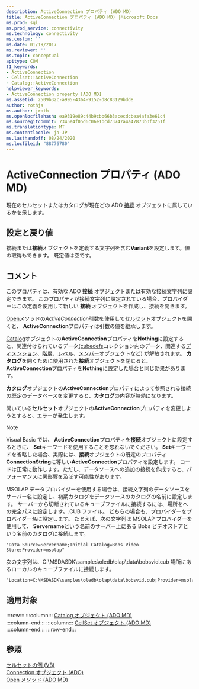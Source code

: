 ```yaml
---
description: ActiveConnection プロパティ (ADO MD)
title: ActiveConnection プロパティ (ADO MD) |Microsoft Docs
ms.prod: sql
ms.prod_service: connectivity
ms.technology: connectivity
ms.custom: ''
ms.date: 01/19/2017
ms.reviewer: ''
ms.topic: conceptual
apitype: COM
f1_keywords:
- ActiveConnection
- Cellset::ActiveConnection
- Catalog::ActiveConnection
helpviewer_keywords:
- ActiveConnection property [ADO MD]
ms.assetid: 2509b32c-a995-4364-9152-d8c83129bdd8
author: rothja
ms.author: jroth
ms.openlocfilehash: ea9319e89c44b9cbb66b3acecdcbea4afa3e61c4
ms.sourcegitcommit: 7345e4f05d6c06e1bcd73747a4a47873b3f3251f
ms.translationtype: MT
ms.contentlocale: ja-JP
ms.lasthandoff: 08/24/2020
ms.locfileid: "88776780"
---
```

# <a name="activeconnection-property-ado-md"></a>ActiveConnection プロパティ (ADO MD)
現在のセルセットまたはカタログが現在どの ADO [接続](../ado-api/connection-object-ado.md) オブジェクトに属しているかを示します。  
  
## <a name="settings-and-return-values"></a>設定と戻り値  
 接続または**接続**オブジェクトを定義する文字列を含む**Variant**を設定します。値の取得もできます。 既定値は空です。  
  
## <a name="remarks"></a>コメント  
 このプロパティは、有効な ADO **接続** オブジェクトまたは有効な接続文字列に設定できます。 このプロパティが接続文字列に設定されている場合、プロバイダーはこの定義を使用して新しい **接続** オブジェクトを作成し、接続を開きます。  
  
 [Open](./open-method-ado-md.md)メソッドの*ActiveConnection*引数を使用して[セルセット](./cellset-object-ado-md.md)オブジェクトを開くと、 **ActiveConnection**プロパティは引数の値を継承します。  
  
 [Catalog](./catalog-object-ado-md.md)オブジェクトの**ActiveConnection**プロパティを**Nothing**に設定すると、関連付けられているデータ[(cubedefs](./cubedefs-collection-ado-md.md)コレクション内のデータ、関連する[ディメンション](./dimension-object-ado-md.md)、[階層](./hierarchy-object-ado-md.md)、[レベル](./level-object-ado-md.md)、[メンバー](./member-object-ado-md.md)オブジェクトなど) が解放されます。 **カタログ**を開くために使用された**接続**オブジェクトを閉じると、 **ActiveConnection**プロパティを**Nothing**に設定した場合と同じ効果があります。  
  
 **カタログ**オブジェクトの**ActiveConnection**プロパティによって参照される接続の既定のデータベースを変更すると、**カタログ**の内容が無効になります。  
  
 開いている**セルセット**オブジェクトの**ActiveConnection**プロパティを変更しようとすると、エラーが発生します。  
  
> [!NOTE]
>  Visual Basic では、 **ActiveConnection**プロパティを**接続**オブジェクトに設定するときに、 **Set**キーワードを使用することを忘れないでください。 **Set**キーワードを省略した場合、実際には、**接続**オブジェクトの既定のプロパティ**ConnectionString**に等しい**ActiveConnection**プロパティを設定します。 コードは正常に動作します。ただし、データソースへの追加の接続を作成すると、パフォーマンスに悪影響を及ぼす可能性があります。  
  
 MSOLAP データプロバイダーを使用する場合は、接続文字列のデータソースをサーバー名に設定し、初期カタログをデータソースのカタログの名前に設定します。 サーバーから切断されているキューブファイルに接続するには、場所をへの完全パスに設定します。.CUB ファイル。 どちらの場合も、プロバイダーをプロバイダー名に設定します。 たとえば、次の文字列は MSOLAP プロバイダーを使用して、 **Servername**という名前のサーバー上にある Bobs ビデオストアという名前のカタログに接続します。  
  
```  
"Data Source=Servername;Initial Catalog=Bobs Video Store;Provider=msolap"  
```  
  
 次の文字列は、C:\MSDASDK\samples\oledb\olap\data\bobsvid.cub 場所にあるローカルのキューブファイルに接続します。  
  
```  
"Location=C:\MSDASDK\samples\oledb\olap\data\bobsvid.cub;Provider=msolap"  
```  
  
## <a name="applies-to"></a>適用対象  

:::row:::
    :::column:::
        [Catalog オブジェクト (ADO MD)](./catalog-object-ado-md.md)  
    :::column-end:::
    :::column:::
        [CellSet オブジェクト (ADO MD)](./cellset-object-ado-md.md)  
    :::column-end:::
:::row-end:::

## <a name="see-also"></a>参照  
 [セルセットの例 (VB)](./cellset-example-vb.md)   
 [Connection オブジェクト (ADO)](../ado-api/connection-object-ado.md)   
 [Open メソッド (ADO MD)](./open-method-ado-md.md)